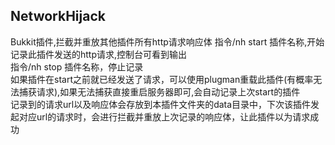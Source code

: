 ## NetworkHijack 
Bukkit插件,拦截并重放其他插件所有http请求响应体
指令/nh start 插件名称,开始记录此插件发送的http请求,控制台可看到输出 \
指令/nh stop 插件名称，停止记录 \
如果插件在start之前就已经发送了请求，可以使用plugman重载此插件(有概率无法捕获请求),如果无法捕获直接重启服务器即可,会自动记录上次start的插件 \
记录到的请求url以及响应体会存放到本插件文件夹的data目录中，下次该插件发起对应url的请求时，会进行拦截并重放上次记录的响应体，让此插件以为请求成功
